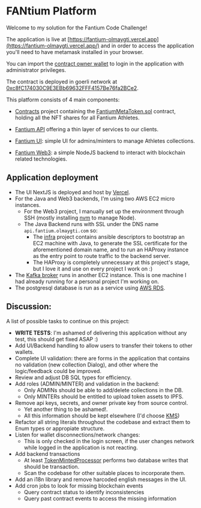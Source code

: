 # FANtium Platform

Welcome to my solution for the Fantium Code Challenge!

The application is live at [https://fantium-olmaygti.vercel.app](https://fantium-olmaygti.vercel.app/) and in order to access the application you'll need to have metamask installed in your browser.

You can import the [contract owner wallet](https://github.com/olmaygti/fantium/blob/ca856374679c1afcdb5799c66c1b00a2873a7f90/contracts/truffle-config.js#L82) to login in the application with administrator privileges.

The contract is deployed in goerli network at [0xc8fC174030C9E3EBb69632FFF4157Be76fa2BCe2](https://goerli.etherscan.io/address/0xc8fC174030C9E3EBb69632FFF4157Be76fa2BCe2).


This platform consists of 4 main components:

* [Contracts](https://github.com/olmaygti/fantium/tree/master/contracts) project containing the [FantiumMetaToken.sol](./contracts/contracts/FantiumMetaToken.sol) contract, holding all the NFT shares for all Fantium Athletes.

* [Fantium API](https://github.com/olmaygti/fantium/tree/master/back/fantium-api) offering a thin layer of services to our clients.

* [Fantium UI](https://github.com/olmaygti/fantium/tree/master/front): simple UI for admins/minters to manage Athletes collections.

* [Fantium Web3](https://github.com/olmaygti/fantium/tree/master/back/web3): a simple NodeJS backend to interact with blockchain related technologies.



## Application deployment

* The UI NextJS is deployed and host by [Vercel](https://vercel.com/dashboard).
* For the Java and Web3 backends, I'm using two AWS EC2 micro instances.
  * For the Web3 project, I manually set up the environment through SSH (mostly installing [nvm](https://github.com/nvm-sh/nvm) to manage Node).
  * The Java Backend runs with SSL under the DNS name `api.fantium.olmaygti.com` so:
    * The [infra](https://github.com/olmaygti/fantium/tree/master/infra) project contains ansible descriptors to bootstrap an EC2 machine with Java, to generate the SSL certificate for the aforementioned domain name, and to run an HAProxy instance as the entry point to route traffic to the backend server.
    * The HAProxy is completely unnecessary at this project's stage, but I love it and use on every project I work on :)
* The [Kafka broker](https://kafka.apache.org/documentation/) runs in another EC2 instance. This is one machine I had already running for a personal project I'm working on.
* The postgresql database is run as a service using [AWS RDS](https://aws.amazon.com/rds/?trk=fa2f76d8-422d-4a11-9d8c-b8c8d407fe2f&sc_channel=ps&s_kwcid=AL!4422!3!549068929568!e!!g!!amazon%20relational%20database&ef_id=CjwKCAiAk--dBhABEiwAchIwkcDFJJRP1EuDTHiSJD1vPHhr8ZnzDTnXTU204bdum816oSvTN4gPChoC9AkQAvD_BwE:G:s&s_kwcid=AL!4422!3!549068929568!e!!g!!amazon%20relational%20database).


## Discussion:

A list of possible tasks to continue on this project:

* **WRITE TESTS**: I'm ashamed of delivering this application without any test, this should get fixed ASAP :)
* Add UI/Backend handling to allow users to transfer their tokens to other wallets.
* Complete UI validation: there are forms in the application that contains no validation (new collection Dialog), and other where the logic/feedback could be improved.
* Review and adjust DB SQL types for efficiency.
* Add roles (ADMIN/MINTER) and validation in the backend:
  * Only ADMINs should be able to add/delete collections in the DB.
  * Only MINTERs should be entitled to upload token assets to IPFS.
* Remove api keys, secrets, and owner private key from source control.
  * Yet another thing to be ashamed!.
  * All this information should be kept elsewhere (I'd choose [KMS](https://aws.amazon.com/es/kms/))
* Refactor all string literals throughout the codebase and extract them to Enum types or appropiate structure.
* Listen for wallet disconnections/network changes:
  * This is only checked in the login screen, if the user changes network while logged in the application is not reacting.
* Add backend transactions
  * At least [TokenMintedProcessor](https://github.com/olmaygti/fantium/blob/master/back/fantium-api/src/main/java/com/fantium/events/processors/TokenMintedProcessor.java) performs two database writes that should be transaction.
  * Scan the codebase for other suitable places to incorporate them.
* Add an i18n library and remove harcoded english messages in the UI.
* Add cron jobs to look for missing blockchain events
  * Query contract status to identify inconsistencies
  * Query past contract events to access the missing information
